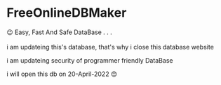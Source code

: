 # FreeOnlineDBMaker
😉 Easy, Fast And Safe DataBase . . .<br>
<br>
i am updateing this's database, that's why i close this database website<br>

i am updateing security of programmer friendly DataBase <br>

i will open this db on 20-April-2022 😊

